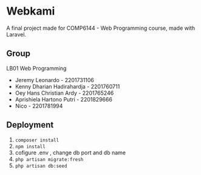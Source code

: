 # Webkami
A final project made for COMP6144 - Web Programming course, made with Laravel.

## Group
LB01 Web Programming
<ul>
<li> Jeremy Leonardo - 2201731106
<li> Kenny Dharian Hadirahardja - 2201760711
<li> Oey Hans Christian Ardy - 2201765246
<li> Aprishiela Hartono Putri - 2201829666
<li> Nico - 2201781994
</ul>

## Deployment
1. ``composer install``
2. ``npm install``
3. cofigure .env  , change db port and db name
4. ``php artisan migrate:fresh``
5. ``php artisan db:seed``
